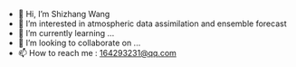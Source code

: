 - 👋 Hi, I’m Shizhang Wang
- 👀 I’m interested in atmospheric data assimilation and ensemble forecast
- 🌱 I’m currently learning ...
- 💞️ I’m looking to collaborate on ...
- 📫 How to reach me : 164293231@qq.com

<!---
children1985/children1985 is a ✨ special ✨ repository because its `README.md` (this file) appears on your GitHub profile.
You can click the Preview link to take a look at your changes.
--->
